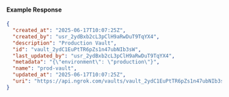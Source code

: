 <!-- Code generated for API Clients. DO NOT EDIT. -->

#### Example Response

```json
{
  "created_at": "2025-06-17T10:07:25Z",
  "created_by": "usr_2ydBxb2cL3pClH9aRwDuT9TqYX4",
  "description": "Production Vault",
  "id": "vault_2ydC1EuPtTR6pZs1n47ubNIb3sW",
  "last_updated_by": "usr_2ydBxb2cL3pClH9aRwDuT9TqYX4",
  "metadata": "{\"environment\": \"production\"}",
  "name": "prod-vault",
  "updated_at": "2025-06-17T10:07:25Z",
  "uri": "https://api.ngrok.com/vaults/vault_2ydC1EuPtTR6pZs1n47ubNIb3sW"
}
```
